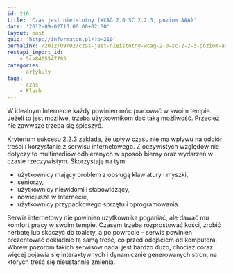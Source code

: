 ```yaml
---
id: 210
title: 'Czas jest nieistotny (WCAG 2.0 SC 2.2.3, poziom AAA)'
date: '2012-09-02T10:00:00+02:00'
layout: post
guid: 'http://informaton.pl/?p=210'
permalink: /2012/09/02/czas-jest-nieistotny-wcag-2-0-sc-2-2-3-poziom-aaa/
restapi_import_id:
    - 5ca8405547793
categories:
    - artykuły
tags:
    - czas
    - Flash
---
```


W idealnym Internecie każdy powinien móc pracować w swoim tempie. Jeżeli to jest możliwe, trzeba użytkownikom dać taką możliwość. Przecież nie zawwsze trzeba się śpieszyć.

Kryterium sukcesu 2.2.3 zakłada, że upływ czasu nie ma wpływu na odbiór treści i korzystanie z serwisu internetowego. Z oczywistych względów nie dotyczy to multimediów odbieranych w sposób bierny oraz wydarzeń w czasie rzeczywistym. Skorzystają na tym:

- użytkownicy mający problem z obsługą klawiatury i myszki,
- seniorzy,
- użytkownicy niewidomi i słabowidzący,
- nowicjusze w Internecie,
- użytkownicy przypadkowego sprzętu i oprogramowania.

Serwis internetowy nie powinien użytkownika poganiać, ale dawać mu komfort pracy w swoim tempie. Czasem trzeba rozprostować kości, zrobić herbatę lub skoczyć do toalety, a po powrocie – serwis powinien prezentować dokładnie tą samą treść, co przed odejściem od komputera. Wbrew pozorom takich serwisów nadal jest bardzo dużo, chociaż coraz więcej pojawia się interaktywnych i dynamicznie generowanych stron, na których treść się nieustannie zmienia.